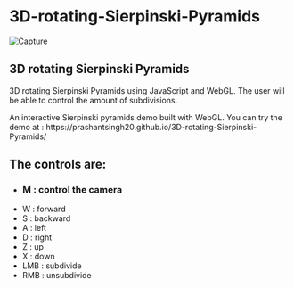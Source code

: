 # 3D-rotating-Sierpinski-Pyramids
![Capture](https://user-images.githubusercontent.com/68744875/123856312-8fe0b480-d93e-11eb-9764-6d433e9e7f34.PNG)

<h2>3D rotating Sierpinski Pyramids</h2>
<p>3D rotating Sierpinski Pyramids using JavaScript and WebGL. The user will be able to control the amount of subdivisions.</p>

<p>An interactive Sierpinski pyramids demo built with WebGL. You can try the demo at : https://prashantsingh20.github.io/3D-rotating-Sierpinski-Pyramids/ </p>

<h2>The controls are:</h2>

<ul>
  <li><h3> M : control the camera</li>
  <li> W : forward</li>
  <li> S : backward</li>
  <li> A : left</li>
  <li> D : right</li>
  <li> Z : up</li>
  <li> X : down</li>
  <li> LMB : subdivide</li>
  <li> RMB : unsubdivide</li>
</ul>
